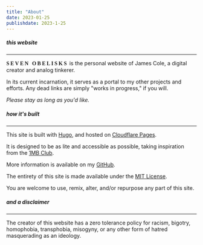 ```yaml
---
title: "About"
date: 2023-01-25
publishdate: 2023-1-25
---
```


##### this website
<hr class="line2">

<span style="font-family:Verdana; font-variant:small-caps; font-weight: 600; letter-spacing:3px;">SEVEN OBELISKS</span> is the personal website of James Cole, a digital creator and analog tinkerer.

In its current incarnation, it serves as a portal to my other projects and efforts. Any dead links are simply "works in progress," if you will.

*Please stay as long as you'd like.*

##### how it's built
<hr class="line2">

This site is built with [Hugo](https://gohugo.io/), and hosted on [Cloudflare Pages](https://pages.cloudflare.com/). 

It is designed to be as lite and accessible as possible, taking inspiration from  the [1MB Club](https://1mb.club/).

More information is available on my [GitHub](https://github.com/seven-obelisks/seven-obelisks).

The entirety of this site is made available under the [MIT License](https://opensource.org/licenses/MIT). 

You are welcome to use, remix, alter, and/or repurpose any part of this site.

##### and a disclaimer
<hr class="line2">

The creator of this website has a zero tolerance policy for racism, bigotry, homophobia, transphobia, misogyny, or any other form of hatred masquerading as an ideology.